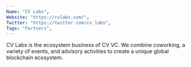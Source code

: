 ```yaml
--- 
Name: "CV Labs", 
Website: "https://cvlabs.com/", 
Twitter: "https://twitter.com/cv_labs", 
Tags: "Partners", 
--- 
```

<!--lang:en--> 
CV Labs is the ecosystem business of CV VC. We combine coworking, a variety of events, and advisory activities to create a unique global blockchain ecosystem.
<!--lang:es--] 
CV Labs es el negocio del ecosistema de CV VC. Combinamos coworking, una variedad de eventos y actividades de asesoramiento para crear un ecosistema blockchain global único.
<!--lang:de--] 
CV Labs ist das Ökosystemgeschäft von CV VC. Wir kombinieren Coworking, eine Vielzahl von Veranstaltungen und Beratungsaktivitäten, um ein einzigartiges globales Blockchain-Ökosystem zu schaffen.
<!--lang:fr--] 
CV Labs est l'activité écosystémique de CV VC. Nous combinons le coworking, une variété d'événements et des activités de conseil pour créer un écosystème mondial unique de blockchain.
<!--lang:pl--] 
CV Labs to biznes ekosystemu CV VC. Łączymy coworking, różnorodne wydarzenia i działania doradcze, aby stworzyć unikalny globalny ekosystem blockchain.
<!--lang:uk--] 
CV Labs — це екосистемний бізнес CV VC. Ми поєднуємо коворкінг, різноманітні заходи та консультаційну діяльність, щоб створити унікальну глобальну екосистему блокчейну.
[!--lang:*--> 
